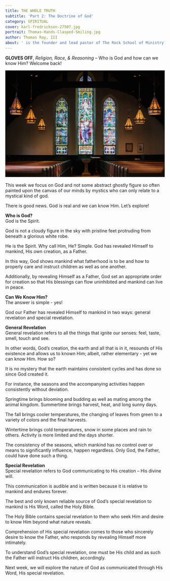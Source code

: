 ```yaml
---
title: THE WHOLE TRUTH
subtitle: 'Part 2: The Doctrine of God'
category: SPIRITUAL
cover: karl-fredrickson-27507.jpg
portrait: Thomas-Hands-Clasped-Smiling.jpg
author: Thomas Ray, III
about: ' is the founder and lead pastor of The Rock School of Ministry, with more than 25 years of ministry experience. He holds both a MBA and MA in literary studies. One of his greatest passions is sharing the profound simplicity of God’s word.'
---
```


**GLOVES OFF**, *Religion, Race, & Reasoning* – Who is God and how can we know Him? Welcome back!

![unsplash.com](./karl-fredrickson-27507.jpg)

This week we focus on God and not some abstract ghostly figure so often painted upon the canvas of our minds by mystics who can only relate to a mystical kind of god.  

There is good news.  God is real and we can know Him.  Let’s explore!

**Who is God?**
<br/>
God is the Spirit.  

God is not a cloudy figure in the sky with pristine feet protruding from beneath a glorious white robe.  

He is the Spirit. Why call Him, He?  Simple.  God has revealed Himself to mankind, His own creation, as a Father.  

In this way, God shows mankind what fatherhood is to be and how to properly care and instruct children as well as one another.  

Additionally, by revealing Himself as a Father, God set an appropriate order for creation so that His blessings can flow uninhibited and mankind can live in peace.

**Can We Know Him?**
<br/>
The answer is simple - yes!  

God our Father has revealed Himself to mankind in two ways: general revelation and special revelation.  

**General Revelation**
<br/>
General revelation refers to all the things that ignite our senses: feel, taste, smell, touch and see.  

In other words, God’s creation, the earth and all that is in it, resounds of His existence and allows us to known Him; albeit, rather elementary - yet we can know Him. How so?  

It is no mystery that the earth maintains consistent cycles and has done so since God created it.  

For instance, the seasons and the accompanying activities happen consistently without deviation.  

Springtime brings blooming and budding as well as mating among the animal kingdom. Summertime brings harvest, heat, and long sunny days.  

The fall brings cooler temperatures, the changing of leaves from green to a variety of colors and the final harvests.  

Wintertime brings cold temperatures, snow in some places and rain to others.  Activity is more limited and the days shorter.  

The consistency of the seasons, which mankind has no control over or means to significantly influence, happen regardless.  Only God, the Father, could have done such a thing.

**Special Revelation**
<br/>
Special revelation refers to God communicating to His creation – His divine will.  

This communication is audible and is written because it is relative to mankind and endures forever.  

The best and only known reliable source of God’s special revelation to mankind is His Word, called the Holy Bible.

The Holy Bible contains special revelation to them who seek Him and desire to know Him beyond what nature reveals.  

Comprehension of His special revelation comes to those who sincerely desire to know the Father, who responds by revealing Himself more intimately. 

To understand God’s special revelation, one must be His child and as such the Father will instruct His children, accordingly.    

Next week, we will explore the nature of God as communicated through His Word, His special revelation.
